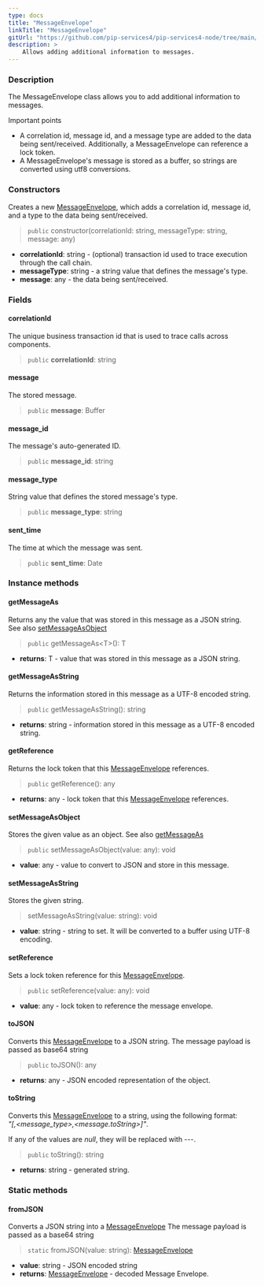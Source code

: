```yaml
---
type: docs
title: "MessageEnvelope"
linkTitle: "MessageEnvelope"
gitUrl: "https://github.com/pip-services4/pip-services4-node/tree/main/pip-services4-messaging-node"
description: >
    Allows adding additional information to messages. 
---
```


### Description

The MessageEnvelope class allows you to add additional information to messages.

Important points

- A correlation id, message id, and a message type are added to the data being sent/received. Additionally, a MessageEnvelope can reference a lock token.
- A MessageEnvelope's message is stored as a buffer, so strings are converted using utf8 conversions.

### Constructors

Creates a new [MessageEnvelope](), which adds a correlation id, message id, and a type to the data being sent/received.

> `public` constructor(correlationId: string, messageType: string, message: any)

- **correlationId**: string - (optional) transaction id used to trace execution through the call chain.
- **messageType**: string - a string value that defines the message's type.
- **message**: any - the data being sent/received.

### Fields

<span class="hide-title-link">

#### correlationId
The unique business transaction id that is used to trace calls across components.

> `public` **correlationId**: string

#### message
The stored message.

> `public` **message**: Buffer

#### message_id
The message's auto-generated ID.

> `public` **message_id**: string

#### message_type
String value that defines the stored message's type.

> `public` **message_type**: string

#### sent_time
The time at which the message was sent.

> `public` **sent_time**: Date

</span>

### Instance methods

#### getMessageAs
Returns any the value that was stored in this message as a JSON string.  
See also [setMessageAsObject](#setmessageasobject)

> `public` getMessageAs\<T\>(): T 

- **returns**: T - value that was stored in this message as a JSON string.

#### getMessageAsString
Returns the information stored in this message as a UTF-8 encoded string.

> `public` getMessageAsString(): string

- **returns**: string - information stored in this message as a UTF-8 encoded string.

#### getReference
Returns the lock token that this [MessageEnvelope]() references.

> `public` getReference(): any

- **returns**: any - lock token that this [MessageEnvelope]() references.

#### setMessageAsObject
Stores the given value as an object.
See also [getMessageAs](#getmessageas)

> `public` setMessageAsObject(value: any): void

- **value**: any -  value to convert to JSON and store in this message.

#### setMessageAsString
Stores the given string.

> setMessageAsString(value: string): void

- **value**: string - string to set. It will be converted to a buffer using UTF-8 encoding.

#### setReference
Sets a lock token reference for this [MessageEnvelope]().

> `public` setReference(value: any): void

- **value**: any - lock token to reference the message envelope.

#### toJSON
Converts this [MessageEnvelope]() to a JSON string. The message payload is passed as base64 string

> `public` toJSON(): any

- **returns**: any - JSON encoded representation of the object.

#### toString
Converts this [MessageEnvelope]() to a string, using the following format:  
*"[<correlationId>,<message_type>,<message.toString>]"*.

If any of the values are *null*, they will be replaced with \-\-\-.

> `public` toString(): string

- **returns**: string - generated string.

### Static methods

#### fromJSON
Converts a JSON string into a [MessageEnvelope]() The message payload is passed as a base64 string

> `static` fromJSON(value: string): [MessageEnvelope]()

- **value**: string - JSON encoded string
- **returns**: [MessageEnvelope]() - decoded Message Envelope.

